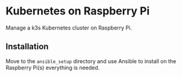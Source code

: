 # Kubernetes on Raspberry Pi
Manage a k3s Kubernetes cluster on Raspberry Pi.

## Installation
Move to the `ansible_setup` directory and use Ansible to install on the Raspberry Pi(s) everything is needed.